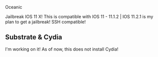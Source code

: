 Oceanic 

 Jailbreak IOS 11 X! This is compatible with IOS 11 - 11.1.2 | IOS 11.2.1 is my plan to get a jailbreak! SSH compatible!
 
 ## Substrate & Cydia
 
 I'm working on it! As of now, this does not install Cydia!
 
 
 
 
